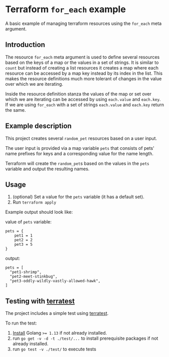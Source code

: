 # Terraform `for_each` example

A basic example of managing terraform resources using the `for_each` meta argument.

## Introduction

The resource `for_each` meta argument is used to define several resources based on the keys of a map or the values in a set of strings. 
It is similar to `count` but instead of creating a list resources it creates a map where each resource can be accessed by a map key instead by its index in the list.
This makes the resource definitions much more tolerant of changes in the value over which we are iterating.

Inside the resource definition stanza the values of the map or set over which we are iterating can be accessed by using `each.value` and `each.key`. 
If we are using `for_each` with a set of strings `each.value` and `each.key` return the same.

## Example description

This project creates several `random_pet` resources based on a user input.

The user input is provided via a map variable `pets` that consists of pets' name prefixes for keys and a corresponding value for the name length.

Terraform will create the `random_pet`s based on the values in the `pets` variable and output the resulting names.

## Usage

1. (optional) Set a value for the `pets` variable (it has a default set).
2.  Run `terraform apply`

Example output should look like:

value of `pets` variable:

```HCL
pets = {
    pet1 = 1
    pet2 = 2
    pet3 = 5
}
```

output:

```HCL
pets = [
  "pet1-shrimp",
  "pet2-meet-stinkbug",
  "pet3-oddly-wildly-vastly-allowed-hawk",
]
```

## Testing with [terratest](https://github.com/gruntwork-io/terratest)

The project includes a simple test using [terratest](https://github.com/gruntwork-io/terratest).

To run the test:

1. [Install](https://golang.org/dl/) Golang `>= 1.13` if not already installed.
2. run `go get -v -d -t ./test/...` to install prerequisite packages if not already installed.
3. run `go test -v ./test/` to execute tests
